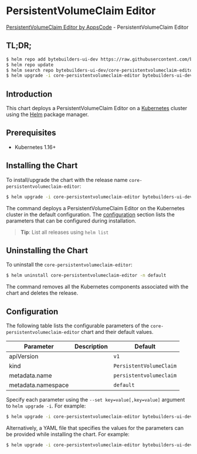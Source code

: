 # PersistentVolumeClaim Editor

[PersistentVolumeClaim Editor by AppsCode](https://byte.builders) - PersistentVolumeClaim Editor

## TL;DR;

```bash
$ helm repo add bytebuilders-ui-dev https://raw.githubusercontent.com/bytebuilders/ui-wizards/
$ helm repo update
$ helm search repo bytebuilders-ui-dev/core-persistentvolumeclaim-editor --version=v0.4.17
$ helm upgrade -i core-persistentvolumeclaim-editor bytebuilders-ui-dev/core-persistentvolumeclaim-editor -n default --create-namespace --version=v0.4.17
```

## Introduction

This chart deploys a PersistentVolumeClaim Editor on a [Kubernetes](http://kubernetes.io) cluster using the [Helm](https://helm.sh) package manager.

## Prerequisites

- Kubernetes 1.16+

## Installing the Chart

To install/upgrade the chart with the release name `core-persistentvolumeclaim-editor`:

```bash
$ helm upgrade -i core-persistentvolumeclaim-editor bytebuilders-ui-dev/core-persistentvolumeclaim-editor -n default --create-namespace --version=v0.4.17
```

The command deploys a PersistentVolumeClaim Editor on the Kubernetes cluster in the default configuration. The [configuration](#configuration) section lists the parameters that can be configured during installation.

> **Tip**: List all releases using `helm list`

## Uninstalling the Chart

To uninstall the `core-persistentvolumeclaim-editor`:

```bash
$ helm uninstall core-persistentvolumeclaim-editor -n default
```

The command removes all the Kubernetes components associated with the chart and deletes the release.

## Configuration

The following table lists the configurable parameters of the `core-persistentvolumeclaim-editor` chart and their default values.

|     Parameter      | Description |              Default               |
|--------------------|-------------|------------------------------------|
| apiVersion         |             | <code>v1</code>                    |
| kind               |             | <code>PersistentVolumeClaim</code> |
| metadata.name      |             | <code>persistentvolumeclaim</code> |
| metadata.namespace |             | <code>default</code>               |


Specify each parameter using the `--set key=value[,key=value]` argument to `helm upgrade -i`. For example:

```bash
$ helm upgrade -i core-persistentvolumeclaim-editor bytebuilders-ui-dev/core-persistentvolumeclaim-editor -n default --create-namespace --version=v0.4.17 --set apiVersion=v1
```

Alternatively, a YAML file that specifies the values for the parameters can be provided while
installing the chart. For example:

```bash
$ helm upgrade -i core-persistentvolumeclaim-editor bytebuilders-ui-dev/core-persistentvolumeclaim-editor -n default --create-namespace --version=v0.4.17 --values values.yaml
```
